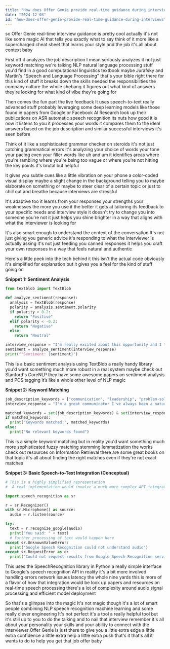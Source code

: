```yaml
---
title: "How does Offer Genie provide real-time guidance during interviews?"
date: "2024-12-03"
id: "how-does-offer-genie-provide-real-time-guidance-during-interviews"
---
```


 so Offer Genie  real-time interview guidance is pretty cool actually it's not like some magic AI that tells you exactly what to say  think of it more like a supercharged cheat sheet that learns your style and the job  it's all about context baby  

First off it analyzes the job description  I mean seriously analyzes it  not just keyword matching  we're talking NLP natural language processing  stuff you'd find in a good computational linguistics textbook maybe Jurafsky and Martin's "Speech and Language Processing" that's your bible right there for this kind of stuff  it breaks down the skills needed the responsibilities the company culture  the whole shebang  it figures out what kind of answers they're looking for what kind of vibe they're going for  

Then comes the fun part  the live feedback  It uses speech-to-text  really advanced stuff probably leveraging some deep learning models like those found in papers from Google or Facebook AI Research  look up their publications on ASR automatic speech recognition its nuts how good it is now  it listens to you  it processes your words  it compares them to the ideal answers based on the job description and similar successful interviews it's seen before  

Think of it like a sophisticated grammar checker on steroids  it's not just catching grammatical errors  it's analyzing your choice of words your tone  your pacing  even your filler words like uh and um  it identifies areas where you're rambling where you're being too vague or where you're not hitting the key points  it's brutal but helpful  

It gives you subtle cues  like a little vibration on your phone  a color-coded visual display  maybe a slight change in the background  telling you to maybe elaborate on something  or maybe to steer clear of a certain topic  or just to chill out and breathe  because interviews are stressful   

It's adaptive too  it learns from your responses  your strengths your weaknesses  the more you use it the better it gets at tailoring its feedback to your specific needs and interview style  it doesn't try to change you into someone you're not it just helps you shine brighter in a way that aligns with what the interviewer is looking for  

It's also smart enough to understand the context of the conversation  It's not just giving you generic advice  it's responding to what the interviewer is actually asking  it's not just feeding you canned responses  it helps you craft your own responses in a way that feels natural and authentic  

Here's a little peek into the tech behind it  this isn't the actual code obviously it's simplified for explanation but it gives you a feel for the kind of stuff going on

**Snippet 1: Sentiment Analysis**

```python
from textblob import TextBlob

def analyze_sentiment(response):
  analysis = TextBlob(response)
  polarity = analysis.sentiment.polarity
  if polarity > 0.2:
    return "Positive"
  elif polarity < -0.2:
    return "Negative"
  else:
    return "Neutral"

interview_response = "I'm really excited about this opportunity and I think I'm a great fit"
sentiment = analyze_sentiment(interview_response)
print(f"Sentiment: {sentiment}") 
```

This is a basic sentiment analysis using TextBlob a really handy library  you'd want something much more robust in a real system  maybe check out Stanford's CoreNLP  they have some awesome papers on sentiment analysis and POS tagging  it’s like a whole other level of NLP magic  

**Snippet 2: Keyword Matching**

```python
job_description_keywords = ["communication", "leadership", "problem-solving"]
interview_response = "I'm a great communicator I've always been a natural leader and I love solving problems"

matched_keywords = set(job_description_keywords) & set(interview_response.lower().split())
if matched_keywords:
  print("Keywords matched:", matched_keywords)
else:
  print("No relevant keywords found")

```

This is a simple keyword matching but in reality  you'd want something much more sophisticated  fuzzy matching stemming lemmatization  the works  check out resources on Information Retrieval  there are some great books on that topic  it's all about finding the right matches even if they're not exact matches


**Snippet 3:  Basic Speech-to-Text Integration (Conceptual)**

```python
# This is a highly simplified representation 
#  A real implementation would involve a much more complex API integration.

import speech_recognition as sr

r = sr.Recognizer()
with sr.Microphone() as source:
  audio = r.listen(source)

try:
  text = r.recognize_google(audio)
  print("You said: " + text)
  # further processing of text would happen here
except sr.UnknownValueError:
  print("Google Speech Recognition could not understand audio")
except sr.RequestError as e:
  print("Could not request results from Google Speech Recognition service; {0}".format(e))
```

This uses the SpeechRecognition library in Python a really simple interface to Google's speech recognition API  in reality it's a bit more involved  handling errors network issues  latency  the whole nine yards  this is more of a flavor of how that integration would be  look up papers and resources on real-time speech processing  there's a lot of complexity around audio signal processing and efficient model deployment  


So that's a glimpse into the magic  It's not magic though  it's a lot of smart people combining NLP speech recognition machine learning  and some really clever engineering  It's not perfect  it's a tool  a really helpful tool  but it's still up to you to do the talking  and to nail that interview  remember it's all about your personality your skills and your ability to connect with the interviewer  Offer Genie is just there to give you a little extra edge  a little extra confidence a little extra help  a little extra push  that's it  that's all it wants to do  to help you get that job offer baby
